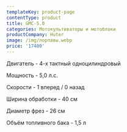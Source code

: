 ```yaml
---
templateKey: product-page
contentType: product
title: GMC-5.0
categories: Мотокультиваторы и мотоблоки
productCompany: Huter
image: /img/лорпавы.webp
price: '17400'
---
```

Двигатель - 4-х тактный одноцилиндровый

Мощность - 5,0 л.с.

Скорости - 1 вперед / 0 назад

Ширина обработки - 40 см

Диаметр фрез - 26 см

Объём топливного бака - 1,5 л
